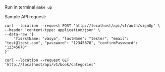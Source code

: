 
Run in terminal `make up`

Sample API request:

```
curl --location --request POST 'http://localhost/api/v1/auth/signUp' \
--header 'content-type: application/json' \
--data-raw '{
    "fisrstName: "vasya", "lastName": "tester", "email": "test@1test.com", "password": "12345678", "confirmPassword": "12345678"
}'
```

```
curl --location --request GET 'http://localhost/api/v1/book/categories'
```
